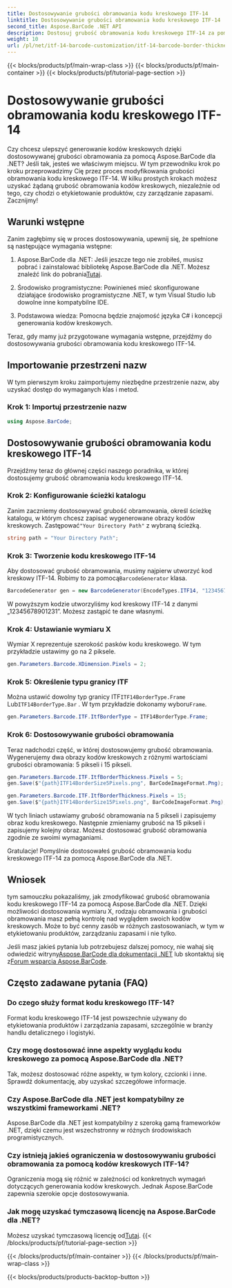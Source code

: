 ```yaml
---
title: Dostosowywanie grubości obramowania kodu kreskowego ITF-14
linktitle: Dostosowywanie grubości obramowania kodu kreskowego ITF-14
second_title: Aspose.BarCode .NET API
description: Dostosuj grubość obramowania kodu kreskowego ITF-14 za pomocą Aspose.BarCode dla .NET. Przewodnik krok po kroku dotyczący bezproblemowego generowania kodów kreskowych.
weight: 10
url: /pl/net/itf-14-barcode-customization/itf-14-barcode-border-thickness-customization/
---
```


{{< blocks/products/pf/main-wrap-class >}}
{{< blocks/products/pf/main-container >}}
{{< blocks/products/pf/tutorial-page-section >}}

# Dostosowywanie grubości obramowania kodu kreskowego ITF-14


Czy chcesz ulepszyć generowanie kodów kreskowych dzięki dostosowywanej grubości obramowania za pomocą Aspose.BarCode dla .NET? Jeśli tak, jesteś we właściwym miejscu. W tym przewodniku krok po kroku przeprowadzimy Cię przez proces modyfikowania grubości obramowania kodu kreskowego ITF-14. W kilku prostych krokach możesz uzyskać żądaną grubość obramowania kodów kreskowych, niezależnie od tego, czy chodzi o etykietowanie produktów, czy zarządzanie zapasami. Zacznijmy!

## Warunki wstępne

Zanim zagłębimy się w proces dostosowywania, upewnij się, że spełnione są następujące wymagania wstępne:

1.  Aspose.BarCode dla .NET: Jeśli jeszcze tego nie zrobiłeś, musisz pobrać i zainstalować bibliotekę Aspose.BarCode dla .NET. Możesz znaleźć link do pobrania[Tutaj](https://releases.aspose.com/barcode/net/).

2. Środowisko programistyczne: Powinieneś mieć skonfigurowane działające środowisko programistyczne .NET, w tym Visual Studio lub dowolne inne kompatybilne IDE.

3. Podstawowa wiedza: Pomocna będzie znajomość języka C# i koncepcji generowania kodów kreskowych.

Teraz, gdy mamy już przygotowane wymagania wstępne, przejdźmy do dostosowywania grubości obramowania kodu kreskowego ITF-14.

## Importowanie przestrzeni nazw

W tym pierwszym kroku zaimportujemy niezbędne przestrzenie nazw, aby uzyskać dostęp do wymaganych klas i metod.

### Krok 1: Importuj przestrzenie nazw

```csharp
using Aspose.BarCode;
```

## Dostosowywanie grubości obramowania kodu kreskowego ITF-14

Przejdźmy teraz do głównej części naszego poradnika, w której dostosujemy grubość obramowania kodu kreskowego ITF-14.

### Krok 2: Konfigurowanie ścieżki katalogu

 Zanim zaczniemy dostosowywać grubość obramowania, określ ścieżkę katalogu, w którym chcesz zapisać wygenerowane obrazy kodów kreskowych. Zastępować`"Your Directory Path"` z wybraną ścieżką.

```csharp
string path = "Your Directory Path";
```

### Krok 3: Tworzenie kodu kreskowego ITF-14

 Aby dostosować grubość obramowania, musimy najpierw utworzyć kod kreskowy ITF-14. Robimy to za pomocą`BarcodeGenerator` klasa.

```csharp
BarcodeGenerator gen = new BarcodeGenerator(EncodeTypes.ITF14, "12345678901231");
```

W powyższym kodzie utworzyliśmy kod kreskowy ITF-14 z danymi „12345678901231”. Możesz zastąpić te dane własnymi.

### Krok 4: Ustawianie wymiaru X

Wymiar X reprezentuje szerokość pasków kodu kreskowego. W tym przykładzie ustawimy go na 2 piksele.

```csharp
gen.Parameters.Barcode.XDimension.Pixels = 2;
```

### Krok 5: Określenie typu granicy ITF

 Można ustawić dowolny typ granicy ITF`ITF14BorderType.Frame` Lub`ITF14BorderType.Bar` . W tym przykładzie dokonamy wyboru`Frame`.

```csharp
gen.Parameters.Barcode.ITF.ItfBorderType = ITF14BorderType.Frame;
```

### Krok 6: Dostosowywanie grubości obramowania

Teraz nadchodzi część, w której dostosowujemy grubość obramowania. Wygenerujemy dwa obrazy kodów kreskowych z różnymi wartościami grubości obramowania: 5 pikseli i 15 pikseli.

```csharp
gen.Parameters.Barcode.ITF.ItfBorderThickness.Pixels = 5;
gen.Save($"{path}ITF14BorderSize5Pixels.png", BarCodeImageFormat.Png);

gen.Parameters.Barcode.ITF.ItfBorderThickness.Pixels = 15;
gen.Save($"{path}ITF14BorderSize15Pixels.png", BarCodeImageFormat.Png);
```

W tych liniach ustawiamy grubość obramowania na 5 pikseli i zapisujemy obraz kodu kreskowego. Następnie zmieniamy grubość na 15 pikseli i zapisujemy kolejny obraz. Możesz dostosować grubość obramowania zgodnie ze swoimi wymaganiami.

Gratulacje! Pomyślnie dostosowałeś grubość obramowania kodu kreskowego ITF-14 za pomocą Aspose.BarCode dla .NET.

## Wniosek

tym samouczku pokazaliśmy, jak zmodyfikować grubość obramowania kodu kreskowego ITF-14 za pomocą Aspose.BarCode dla .NET. Dzięki możliwości dostosowania wymiaru X, rodzaju obramowania i grubości obramowania masz pełną kontrolę nad wyglądem swoich kodów kreskowych. Może to być cenny zasób w różnych zastosowaniach, w tym w etykietowaniu produktów, zarządzaniu zapasami i nie tylko.

 Jeśli masz jakieś pytania lub potrzebujesz dalszej pomocy, nie wahaj się odwiedzić witryny[Aspose.BarCode dla dokumentacji .NET](https://reference.aspose.com/barcode/net/) lub skontaktuj się z[Forum wsparcia Aspose.BarCode](https://forum.aspose.com/c/barcode/13).

## Często zadawane pytania (FAQ)

### Do czego służy format kodu kreskowego ITF-14?
Format kodu kreskowego ITF-14 jest powszechnie używany do etykietowania produktów i zarządzania zapasami, szczególnie w branży handlu detalicznego i logistyki.

### Czy mogę dostosować inne aspekty wyglądu kodu kreskowego za pomocą Aspose.BarCode dla .NET?
Tak, możesz dostosować różne aspekty, w tym kolory, czcionki i inne. Sprawdź dokumentację, aby uzyskać szczegółowe informacje.

### Czy Aspose.BarCode dla .NET jest kompatybilny ze wszystkimi frameworkami .NET?
Aspose.BarCode dla .NET jest kompatybilny z szeroką gamą frameworków .NET, dzięki czemu jest wszechstronny w różnych środowiskach programistycznych.

### Czy istnieją jakieś ograniczenia w dostosowywaniu grubości obramowania za pomocą kodów kreskowych ITF-14?
Ograniczenia mogą się różnić w zależności od konkretnych wymagań dotyczących generowania kodów kreskowych. Jednak Aspose.BarCode zapewnia szerokie opcje dostosowywania.

### Jak mogę uzyskać tymczasową licencję na Aspose.BarCode dla .NET?
 Możesz uzyskać tymczasową licencję od[Tutaj](https://purchase.aspose.com/temporary-license/).
{{< /blocks/products/pf/tutorial-page-section >}}

{{< /blocks/products/pf/main-container >}}
{{< /blocks/products/pf/main-wrap-class >}}

{{< blocks/products/products-backtop-button >}}
